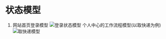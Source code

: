 # 状态模型
1. 网站首页登录模型
![登录状态模型](https://github.com/strugglinggreenhands/SpareMoney_Documents/blob/gh-pages/images/%E7%99%BB%E5%BD%95%E7%8A%B6%E6%80%81%E6%A8%A1%E5%9E%8B.png?raw=true)
个人中心的工作流程模型(以取快递为例)
![取快递模型](https://github.com/strugglinggreenhands/SpareMoney_Documents/blob/gh-pages/images/%E5%8F%96%E5%BF%AB%E9%80%92%E6%A8%A1%E5%9E%8B.png?raw=true)
